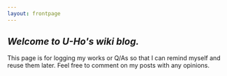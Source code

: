 ```yaml
---
layout: frontpage
---
```


## *Welcome to U-Ho's wiki blog.*

This page is for logging my works or Q/As so that I can remind myself and reuse them later.
Feel free to comment on my posts with any opinions.

